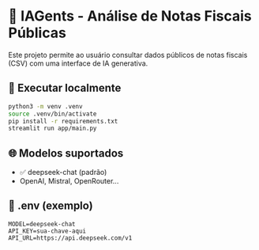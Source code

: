 # 🧾 IAGents - Análise de Notas Fiscais Públicas

Este projeto permite ao usuário consultar dados públicos de notas fiscais (CSV) com uma interface de IA generativa.

## 🚀 Executar localmente

```bash
python3 -m venv .venv
source .venv/bin/activate
pip install -r requirements.txt
streamlit run app/main.py
```

## 🌐 Modelos suportados
- ✅ deepseek-chat (padrão)
- OpenAI, Mistral, OpenRouter...

## 🔐 .env (exemplo)
```
MODEL=deepseek-chat
API_KEY=sua-chave-aqui
API_URL=https://api.deepseek.com/v1
```

